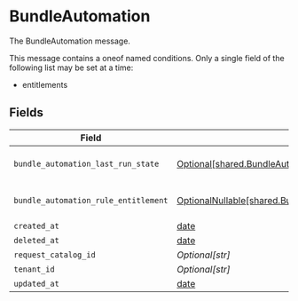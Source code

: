 # BundleAutomation

The BundleAutomation message.

This message contains a oneof named conditions. Only a single field of the following list may be set at a time:
  - entitlements



## Fields

| Field                                                                                                              | Type                                                                                                               | Required                                                                                                           | Description                                                                                                        |
| ------------------------------------------------------------------------------------------------------------------ | ------------------------------------------------------------------------------------------------------------------ | ------------------------------------------------------------------------------------------------------------------ | ------------------------------------------------------------------------------------------------------------------ |
| `bundle_automation_last_run_state`                                                                                 | [Optional[shared.BundleAutomationLastRunState]](../../models/shared/bundleautomationlastrunstate.md)               | :heavy_minus_sign:                                                                                                 | The BundleAutomationLastRunState message.                                                                          |
| `bundle_automation_rule_entitlement`                                                                               | [OptionalNullable[shared.BundleAutomationRuleEntitlement]](../../models/shared/bundleautomationruleentitlement.md) | :heavy_minus_sign:                                                                                                 | The BundleAutomationRuleEntitlement message.                                                                       |
| `created_at`                                                                                                       | [date](https://docs.python.org/3/library/datetime.html#date-objects)                                               | :heavy_minus_sign:                                                                                                 | N/A                                                                                                                |
| `deleted_at`                                                                                                       | [date](https://docs.python.org/3/library/datetime.html#date-objects)                                               | :heavy_minus_sign:                                                                                                 | N/A                                                                                                                |
| `request_catalog_id`                                                                                               | *Optional[str]*                                                                                                    | :heavy_minus_sign:                                                                                                 | The requestCatalogId field.                                                                                        |
| `tenant_id`                                                                                                        | *Optional[str]*                                                                                                    | :heavy_minus_sign:                                                                                                 | The tenantId field.                                                                                                |
| `updated_at`                                                                                                       | [date](https://docs.python.org/3/library/datetime.html#date-objects)                                               | :heavy_minus_sign:                                                                                                 | N/A                                                                                                                |
